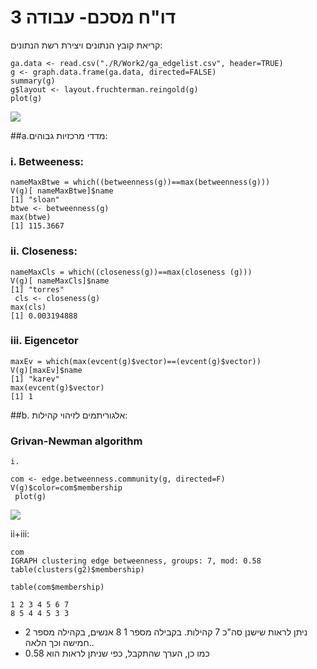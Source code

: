 # דו"ח מסכם- עבודה 3
קריאת קובץ הנתונים ויצירת רשת הנתונים:
```{r}
ga.data <- read.csv("./R/Work2/ga_edgelist.csv", header=TRUE) 
g <- graph.data.frame(ga.data, directed=FALSE) 
summary(g) 
g$layout <- layout.fruchterman.reingold(g) 
plot(g) 

```
![](https://cloud.githubusercontent.com/assets/17852872/14914180/b5b6d1ac-0e10-11e6-9b10-de7a409ed1f4.png)

##a.מדדי מרכזיות גבוהים:
###	i.	Betweeness:

```{r}
nameMaxBtwe = which((betweenness(g))==max(betweenness(g)))
V(g)[ nameMaxBtwe]$name
[1] "sloan"
btwe <- betweenness(g)
max(btwe)
[1] 115.3667
```

###	ii.	Closeness:

```{r}
nameMaxCls = which((closeness(g))==max(closeness (g)))
V(g)[ nameMaxCls]$name
[1] "torres"
 cls <- closeness(g)
max(cls)
[1] 0.003194888
```


###	iii.	Eigencetor

```{r}
maxEv = which(max(evcent(g)$vector)==(evcent(g)$vector))
V(g)[maxEv]$name
[1] "karev"
max(evcent(g)$vector)
[1] 1
```
##b. אלגוריתמים לזיהוי קהילות:

###	Grivan-Newman algorithm
	i.	
```{r}
com <- edge.betweenness.community(g, directed=F)
V(g)$color=com$membership
 plot(g)
```
![](https://cloud.githubusercontent.com/assets/17852872/14914178/b5b3820e-0e10-11e6-8996-445169942bf2.png)

ii+iii:
```{r}
com
IGRAPH clustering edge betweenness, groups: 7, mod: 0.58
table(clusters(g2)$membership)

table(com$membership)

1 2 3 4 5 6 7 
8 5 4 4 5 3 3 
```
* ניתן לראות שישנן סה"כ 7 קהילות. בקבילה מספר 1 8 אנשים, בקהילה מספר 2 חמישה וכך הלאה..
* כמו כן, הערך שהתקבל, כפי שניתן לראות הוא 0.58




